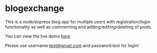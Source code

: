 # blogexchange

This is a node/express blog app for multiple users with registration/login functionality as well as commenting and adding/editing/deleting of posts.

You can view the live demo <a href='https://dry-stream-16929.herokuapp.com/'>here</a>

Please use username:test@gmail.com and password:test for login!
